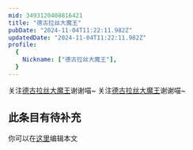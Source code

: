 ```yaml
---
mid: 3493120408816421
title: "德古拉丝大魔王"
pubDate: "2024-11-04T11:22:11.982Z"
updatedDate: "2024-11-04T11:22:11.982Z"
profile:
  {
    Nickname: ["德古拉丝大魔王"],
  }
---
```


关注[德古拉丝大魔王](https://space.bilibili.com/3493120408816421)谢谢喵~ 关注[德古拉丝大魔王](https://space.bilibili.com/3493120408816421)谢谢喵~

## 此条目有待补充
你可以在[这里](https://github.com/Yuhanawa/VTuber.ICU-Content/edit/master/v/德古拉丝大魔王/index.md)编辑本文
